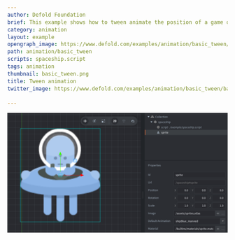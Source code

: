 ```yaml
---
author: Defold Foundation
brief: This example shows how to tween animate the position of a game object.
category: animation
layout: example
opengraph_image: https://www.defold.com/examples/animation/basic_tween/basic_tween.png
path: animation/basic_tween
scripts: spaceship.script
tags: animation
thumbnail: basic_tween.png
title: Tween animation
twitter_image: https://www.defold.com/examples/animation/basic_tween/basic_tween.png

---
```


![tween](basic_tween.png)